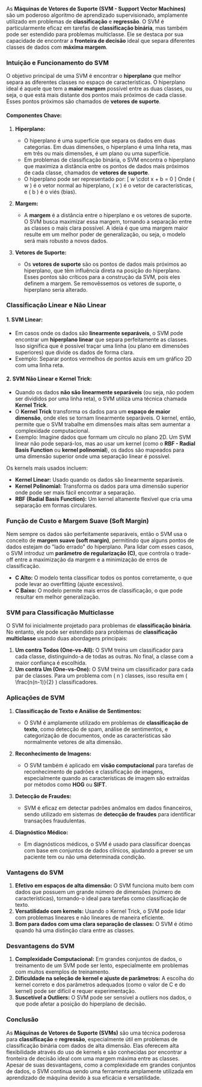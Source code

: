 As **Máquinas de Vetores de Suporte (SVM - Support Vector Machines)** são um poderoso algoritmo de aprendizado supervisionado, amplamente utilizado em problemas de **classificação** e **regressão**. O SVM é particularmente eficaz em tarefas de **classificação binária**, mas também pode ser estendido para problemas multiclasse. Ele se destaca por sua capacidade de encontrar a **fronteira de decisão** ideal que separa diferentes classes de dados com **máxima margem**.

### Intuição e Funcionamento do SVM

O objetivo principal de uma SVM é encontrar o **hiperplano** que melhor separa as diferentes classes no espaço de características. O hiperplano ideal é aquele que tem a **maior margem** possível entre as duas classes, ou seja, o que está mais distante dos pontos mais próximos de cada classe. Esses pontos próximos são chamados de **vetores de suporte**.

#### Componentes Chave:

1. **Hiperplano:**
   - O hiperplano é uma superfície que separa os dados em duas categorias. Em duas dimensões, o hiperplano é uma linha reta, mas em três ou mais dimensões, é um plano ou uma superfície.
   - Em problemas de classificação binária, o SVM encontra o hiperplano que maximiza a distância entre os pontos de dados mais próximos de cada classe, chamados de **vetores de suporte**.
   - O hiperplano pode ser representado por:
     \[
     w \cdot x + b = 0
     \]
     Onde \( w \) é o vetor normal ao hiperplano, \( x \) é o vetor de características, e \( b \) é o viés (bias).

2. **Margem:**
   - A **margem** é a distância entre o hiperplano e os vetores de suporte. O SVM busca maximizar essa margem, tornando a separação entre as classes o mais clara possível. A ideia é que uma margem maior resulte em um melhor poder de generalização, ou seja, o modelo será mais robusto a novos dados.

3. **Vetores de Suporte:**
   - Os **vetores de suporte** são os pontos de dados mais próximos ao hiperplano, que têm influência direta na posição do hiperplano. Esses pontos são críticos para a construção da SVM, pois eles definem a margem. Se removêssemos os vetores de suporte, o hiperplano seria alterado.

### Classificação Linear e Não Linear

#### 1. **SVM Linear:**
   - Em casos onde os dados são **linearmente separáveis**, o SVM pode encontrar um **hiperplano linear** que separa perfeitamente as classes. Isso significa que é possível traçar uma linha (ou plano em dimensões superiores) que divide os dados de forma clara.
   - Exemplo: Separar pontos vermelhos de pontos azuis em um gráfico 2D com uma linha reta.

#### 2. **SVM Não Linear e Kernel Trick:**
   - Quando os dados **não são linearmente separáveis** (ou seja, não podem ser divididos por uma linha reta), o SVM utiliza uma técnica chamada **Kernel Trick**.
   - O **Kernel Trick** transforma os dados para um **espaço de maior dimensão**, onde eles se tornam linearmente separáveis. O kernel, então, permite que o SVM trabalhe em dimensões mais altas sem aumentar a complexidade computacional.
   - Exemplo: Imagine dados que formam um círculo no plano 2D. Um SVM linear não pode separá-los, mas ao usar um kernel (como o **RBF - Radial Basis Function** ou **kernel polinomial**), os dados são mapeados para uma dimensão superior onde uma separação linear é possível.

Os kernels mais usados incluem:
- **Kernel Linear:** Usado quando os dados são linearmente separáveis.
- **Kernel Polinomial:** Transforma os dados para uma dimensão superior onde pode ser mais fácil encontrar a separação.
- **RBF (Radial Basis Function):** Um kernel altamente flexível que cria uma separação em formas circulares.

### Função de Custo e Margem Suave (Soft Margin)

Nem sempre os dados são perfeitamente separáveis, então o SVM usa o conceito de **margem suave (soft margin)**, permitindo que alguns pontos de dados estejam do "lado errado" do hiperplano. Para lidar com esses casos, o SVM introduz um **parâmetro de regularização (C)**, que controla o trade-off entre a maximização da margem e a minimização de erros de classificação.

- **C Alto:** O modelo tenta classificar todos os pontos corretamente, o que pode levar ao overfitting (ajuste excessivo).
- **C Baixo:** O modelo permite mais erros de classificação, o que pode resultar em melhor generalização.

### SVM para Classificação Multiclasse

O SVM foi inicialmente projetado para problemas de **classificação binária**. No entanto, ele pode ser estendido para problemas de **classificação multiclasse** usando duas abordagens principais:

1. **Um contra Todos (One-vs-All):** O SVM treina um classificador para cada classe, distinguindo-a de todas as outras. No final, a classe com a maior confiança é escolhida.
2. **Um contra Um (One-vs-One):** O SVM treina um classificador para cada par de classes. Para um problema com \( n \) classes, isso resulta em \( \frac{n(n-1)}{2} \) classificadores.

### Aplicações de SVM

1. **Classificação de Texto e Análise de Sentimentos:**
   - O SVM é amplamente utilizado em problemas de **classificação de texto**, como detecção de spam, análise de sentimentos, e categorização de documentos, onde as características são normalmente vetores de alta dimensão.
   
2. **Reconhecimento de Imagens:**
   - O SVM também é aplicado em **visão computacional** para tarefas de reconhecimento de padrões e classificação de imagens, especialmente quando as características de imagem são extraídas por métodos como **HOG** ou **SIFT**.

3. **Detecção de Fraudes:**
   - SVM é eficaz em detectar padrões anômalos em dados financeiros, sendo utilizado em sistemas de **detecção de fraudes** para identificar transações fraudulentas.

4. **Diagnóstico Médico:**
   - Em diagnósticos médicos, o SVM é usado para classificar doenças com base em conjuntos de dados clínicos, ajudando a prever se um paciente tem ou não uma determinada condição.

### Vantagens do SVM

1. **Efetivo em espaços de alta dimensão:** O SVM funciona muito bem com dados que possuem um grande número de dimensões (número de características), tornando-o ideal para tarefas como classificação de texto.
2. **Versatilidade com kernels:** Usando o Kernel Trick, o SVM pode lidar com problemas lineares e não lineares de maneira eficiente.
3. **Bom para dados com uma clara separação de classes:** O SVM é ótimo quando há uma distinção clara entre as classes.

### Desvantagens do SVM

1. **Complexidade Computacional:** Em grandes conjuntos de dados, o treinamento de um SVM pode ser lento, especialmente em problemas com muitos exemplos de treinamento.
2. **Dificuldade na seleção de kernel e ajuste de parâmetros:** A escolha do kernel correto e dos parâmetros adequados (como o valor de C e do kernel) pode ser difícil e requer experimentação.
3. **Suscetível a Outliers:** O SVM pode ser sensível a outliers nos dados, o que pode afetar a posição do hiperplano de decisão.

### Conclusão

As **Máquinas de Vetores de Suporte (SVMs)** são uma técnica poderosa para **classificação** e **regressão**, especialmente útil em problemas de classificação binária com dados de alta dimensão. Elas oferecem alta flexibilidade através do uso de kernels e são conhecidas por encontrar a fronteira de decisão ideal com uma margem máxima entre as classes. Apesar de suas desvantagens, como a complexidade em grandes conjuntos de dados, o SVM continua sendo uma ferramenta amplamente utilizada em aprendizado de máquina devido à sua eficácia e versatilidade.
